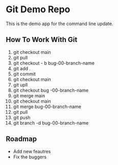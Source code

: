 # Git Demo Repo
This is the demo app for the command line update.

## How To Work With Git
1. git checkout main
2. git pull 
3. git checkout - b bug-00-branch-name
4. git add .
5. git commit
6. git checkout main
7. git upll
8. git checkout bug -00-branch-name
9. git merge main
10. git checkout main
11. git merge bug-00-branch-name
12. git pull
13. git push
14. git branch -d bug-00-branch-name


## Roadmap
* Add new feautres
* Fix the buggers
